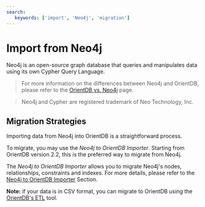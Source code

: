 ```yaml
---
search:
   keywords: ['import', 'Neo4j', 'migration']
---
```


# Import from Neo4j

Neo4j is an open-source graph database that queries and manipulates data using its own Cypher Query Language.

>For more information on the differences between Neo4j and OrientDB, please refer to the [OrientDB vs. Neo4j](http://orientdb.com/orientdb-vs-neo4j/) page.

>Neo4j and Cypher are registered trademark of Neo Technology, Inc. 


## Migration Strategies

Importing data from Neo4j into OrientDB is a straightforward process.

To migrate, you may use the _Neo4j to OrientDB Importer_. Starting from OrientDB version 2.2, this is the preferred way to migrate from Neo4j.

The _Neo4j to OrientDB Importer_ allows you to migrate Neo4j's nodes, relationships, constraints and indexes. For more details, please refer to the [Neo4j to OrientDB Importer](../neo4j-to-orientdb-importer/README.md) Section.	

**Note:** if your data is in CSV format, you can migrate to OrientDB using the [OrientDB's ETL](../etl/ETL-Introduction.md) tool.
	

